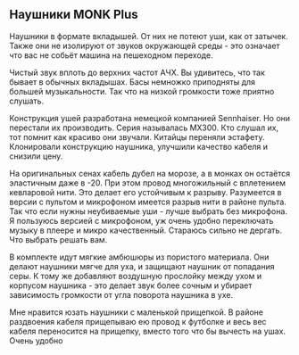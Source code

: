 ---
---
## Наушники MONK Plus

Наушники в формате вкладышей. От них не потеют уши, как от затычек. Также они не изолируют от звуков окружающей среды - это означает что вас не собьёт машина на пешеходном переходе. 

Чистый звук вплоть до верхних частот АЧХ. Вы удивитесь, что так бывает в обычных вкладышах. Басы немножко приподняты для большей музыкальности. Так что на низкой громкости тоже приятно слушать.

Конструкция ушей разработана немецкой компанией Sennhaiser. Но они перестали их производить. Серия называлась MX300. Кто слушал их, тот помнит как красиво они звучали. Китайцы переняли эстафету. Клонировали конструкцию наушника, улучшили качество кабеля и снизили цену. 

На оригинальных сенах кабель дубел на морозе, а в монках он остаётся эластичным даже в -20. При этом провод многожильный с вплетением кевларовой нити. Это делает его устойчивым к разрыву. Разумеется в версии с пультом и микрофоном имеется разрыв нити в районе пульта. Так что если нужны неубиваемые уши - лучше выбрать без микрофона. Я пользуюсь версией с микрофоном, уж очень удобно переключать музыку в плеере и микро качественный. Стараюсь сильно не дергать. Что выбрать решать вам.

В комплекте идут мягкие амбюшюры из пористого материала. Они делают наушники мягче для уха, и защищают наушник от попадания серы. К тому же добавляют воздушную прослойку между ухом и корпусом наушника - это делает звук более сочным и убирает зависимость громкости от угла поворота наушника в ухе.

Мне нравится юзать наушники с маленькой прищепкой. В районе раздвоения кабеля прищепываю ею провод к футболке и весь вес кабеля переносится на прищепку, вместо того что бы вычесть на ушах. Очень удобно

